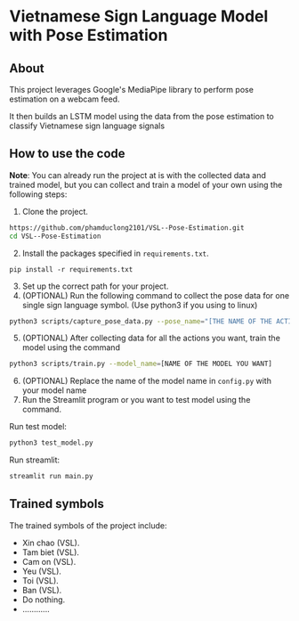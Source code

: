 # Vietnamese Sign Language Model with Pose Estimation

## About

This project leverages Google's MediaPipe library to perform pose estimation on a webcam feed.

It then builds an LSTM model using the data from the pose estimation to classify Vietnamese sign language signals
## How to use the code

**Note**: You can already run the project at is with the collected data and trained model, but you can collect and train a model of your own using the following steps:

1) Clone the project.
```bash
https://github.com/phamduclong2101/VSL--Pose-Estimation.git
cd VSL--Pose-Estimation
```
2) Install the packages specified in ```requirements.txt```.
```
pip install -r requirements.txt
```
3) Set up the correct path for your project.
4) (OPTIONAL) Run the following command to collect the pose data for one single sign language symbol. (Use python3 if you using to linux)
```bash
python3 scripts/capture_pose_data.py --pose_name="[THE NAME OF THE ACTION]" --confidence=[THE CONFIDENCE OF THE POSE ESTIMATON MODEL (TYPICALLY 0.5)] --duration=[DATA COLLECTION PERIOD (TYPICALLY 60)]
```
5) (OPTIONAL) After collecting data for all the actions you want, train the model using the command
```bash
python3 scripts/train.py --model_name=[NAME OF THE MODEL YOU WANT] 
```
6) (OPTIONAL) Replace the name of the model name in ```config.py``` with your model name 
7) Run the Streamlit program or you want to test model using the command.
   
Run test model:
```bash
python3 test_model.py
```
Run streamlit:
```bash
streamlit run main.py
```

## Trained symbols
The trained symbols of the project include:
- Xin chao (VSL).
- Tam biet (VSL).
- Cam on (VSL).
- Yeu (VSL).
- Toi (VSL).
- Ban (VSL).
- Do nothing.
- ............  
